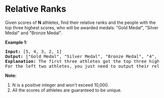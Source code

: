 # Relative Ranks

<p>
Given scores of <b>N</b> athletes, find their relative ranks and the people with the top three highest scores, who will be awarded medals: "Gold Medal", "Silver Medal" and "Bronze Medal".</p>

<p><b>Example 1:</b><br />
<pre>
<b>Input:</b> [5, 4, 3, 2, 1]
<b>Output:</b> ["Gold Medal", "Silver Medal", "Bronze Medal", "4", "5"]
<b>Explanation:</b> The first three athletes got the top three highest scores, so they got "Gold Medal", "Silver Medal" and "Bronze Medal". <br/>For the left two athletes, you just need to output their relative ranks according to their scores.
</pre>
</p>

<p><b>Note:</b><br>
<ol>
<li>N is a positive integer and won't exceed 10,000.</li>
<li>All the scores of athletes are guaranteed to be unique.</li>
</ol>
</p>



